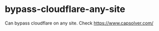 # bypass-cloudflare-any-site
Can bypass cloudflare on any site. Check https://www.capsolver.com/ 











     